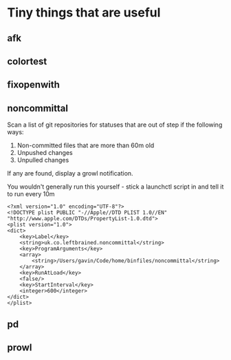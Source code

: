 # Tiny things that are useful 


## afk

## colortest

## fixopenwith

## noncommittal
Scan a list of git repositories for statuses that are out of step if the
following ways:

1.  Non-committed files that are more than 60m old
2.  Unpushed changes
3.  Unpulled changes

If any are found, display a growl notification.

You wouldn't generally run this yourself - stick a launchctl script in and tell
it to run every 10m

```
<?xml version="1.0" encoding="UTF-8"?>
<!DOCTYPE plist PUBLIC "-//Apple//DTD PLIST 1.0//EN" "http://www.apple.com/DTDs/PropertyList-1.0.dtd">
<plist version="1.0">
<dict>
	<key>Label</key>
	<string>uk.co.leftbrained.noncommittal</string>
	<key>ProgramArguments</key>
	<array>
		<string>/Users/gavin/Code/home/binfiles/noncommittal</string>
	</array>
	<key>RunAtLoad</key>
	<false/>
	<key>StartInterval</key>
	<integer>600</integer>
</dict>
</plist>
```


## pd

## prowl
